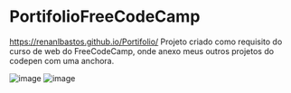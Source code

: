 # PortifolioFreeCodeCamp
https://renanlbastos.github.io/Portifolio/
Projeto criado como requisito do curso de web do FreeCodeCamp, onde anexo meus outros projetos do codepen com uma anchora.

![image](https://user-images.githubusercontent.com/80262752/114430486-dbcc5a80-9b94-11eb-87a1-9e26bfe5340c.png)
![image](https://user-images.githubusercontent.com/80262752/114447850-3a9bcf00-9ba9-11eb-9df4-a5027d47328c.png)



